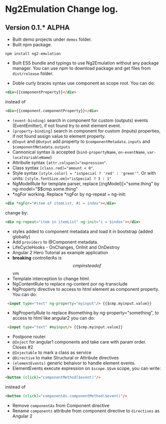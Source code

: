 # Ng2Emulation Change log.

## Version 0.1.* ALPHA
* Built demo projects under `demos` folder.
* Built npm package.
````
npm install ng2-emulation
````
* Built ES5 bundle and typings to use Ng2Emulation without any package manager. You can use npm to download package and get files from `dist/release` folder.

* Doble curly braces syntax use component as scope root. You can do:
````html
<div>{{componentProperty}}</div>
````
instead of
````html
<div>{{component.componentProperty}}</div>
````
* `(event-binding)` search in component for custom (outputs) events (EventEmitter), if not found try to emit element event.
* `[property-binding]` search in component for custom (inputs) properties, if not found assign value to element property.
* `@Input` and `@Output` add property to `$componentMetadata.inputs` and `$componentMetadata.outputs`
* Cannonical syntax is accepted (`bind-propertyName`, `on-eventName`, `var-localVariableName`)
* Attribute syntax `[attr.colspan]="expression"`.
* Class syntax `[class.red]="amount < 0"`.
* Style syntax `[style.color] = "isSpecial ? 'red' : 'green'"`. Or with units: `[style.fontSize.em]="isSpecial ? 3 : 1"`
* NgModelRule for template parser, replace [(ngModel)]="some.thing" by ng-model="$$cmp.some.thing"
* *ngFor working. Replace *ngFor by ng-repeat + ng-init: 
````html
<div *ngFor="#item of itemList, #i = index"></div>
````
change by:
````html
<div ng-repeat="item in itemList" ng-init="i = $index"></div>
````
* styles added to component metadata and load it in bootstrap (added globally) 
* Add `providers` to @Component metadata.
* LifeCycleHooks - OnChanges, OnInit and OnDestroy
* Angular 2 Hero Tutorial as example application
* **breaking** controllerAs is $$cmp instead of $$vm
* Template interception to change html.
* NgContentRule to replace ng-content por ng-transclude
* NgProperty directive to access to html element as component property. You can do:
````html
 <input type="text" ng-property="myinput"/> {{$cmp.myinput.value}}
````
* NgPropertyRule to replace #something by ng-property="something", to access to html like angular2 you can do:
````html
 <input type="text" #myinput/> {{$cmp.myinput.value}}
````
* Postpone router.
* `@Inject` for angular1 components and take care with param order. Closes #2
* `@Injectable` to mark a class as service
* `@Directive` to make Structural or Attribute directives
* `(elementEvents)` generic behaivor to handle element events.
* ElementEvents execute expression on `$scope.$$vm` scope, you can write:
````html
<button (click)="componentMethod($event)"/>
````
instead of
````html
<button (click)="componentAs.componentMethod($event)"/>
````

* Remove `componentAs` from Component directive
* Rename `components` attribute from component directive to `directives` as Angular 2
